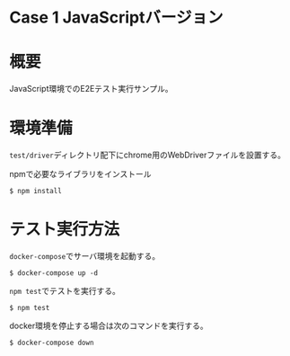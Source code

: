 Case 1 JavaScriptバージョン
=====

# 概要

JavaScript環境でのE2Eテスト実行サンプル。

# 環境準備

`test/driver`ディレクトリ配下にchrome用のWebDriverファイルを設置する。

npmで必要なライブラリをインストール
```
$ npm install
``` 

# テスト実行方法

`docker-compose`でサーバ環境を起動する。

```
$ docker-compose up -d
```

`npm test`でテストを実行する。

```
$ npm test
```

docker環境を停止する場合は次のコマンドを実行する。
```
$ docker-compose down
```

